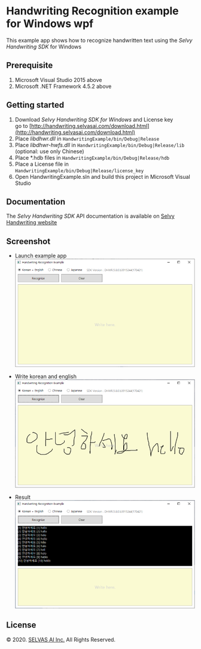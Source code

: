 # Handwriting Recognition example for Windows wpf
This example app shows how to recognize handwritten text using the *Selvy Handwriting SDK* for Windows

## Prerequisite
1. Microsoft Visual Studio 2015 above
1. Microsoft .NET Framework 4.5.2 above

## Getting started
1. Download *Selvy Handwriting SDK for Windows* and License key  
   go to [http://handwriting.selvasai.com/download.html](http://handwriting.selvasai.com/download.html)
1. Place *libdhwr.dll* in `HandwritingExample/bin/Debug|Release`
1. Place *libdhwr-hwfs.dll* in `HandwritingExample/bin/Debug|Release/lib` (optional: use only Chinese)
1. Place *.hdb files in `HandwritingExample/bin/Debug|Release/hdb`
1. Place a License file in `HandwritingExample/bin/Debug|Release/license_key`
1. Open HandwritingExample.sln and build this project in Microsoft Visual Studio

## Documentation
The *Selvy Handwriting SDK* API documentation is available on [Selvy Handwriting website](http://handwriting.selvasai.com)

## Screenshot
* Launch example app  
![](/screenshot-1.png)

* Write korean and english  
![](/screenshot-2.png)

* Result  
![](/screenshot-3.png)

## License
© 2020. [SELVAS AI Inc.](http://www.selvasai.com) All Rights Reserved.
